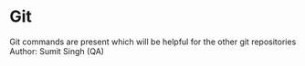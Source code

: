 # Git
Git commands are present which will be helpful for the other git repositories
<br>
Author: Sumit Singh (QA)
